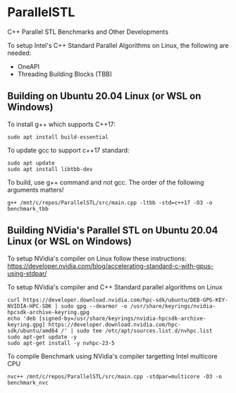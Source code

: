 # ParallelSTL
C++ Parallel STL Benchmarks and Other Developments

To setup Intel's C++ Standard Parallel Algorithms on Linux, the following are needed:
- OneAPI
- Threading Building Blocks (TBB)

## Building on Ubuntu 20.04 Linux (or WSL on Windows)
To install g++ which supports C++17:
```
sudo apt install build-essential
```

To update gcc to support c++17 standard:
```
sudo apt update
sudo apt install libtbb-dev
```

To build, use g++ command and not gcc. The order of the following arguments matters!
```
g++ /mnt/c/repos/ParallelSTL/src/main.cpp -ltbb -std=c++17 -O3 -o benchmark_tbb
```

## Building NVidia's Parallel STL on Ubuntu 20.04 Linux (or WSL on Windows)
To setup NVidia's compiler on Linux follow these instructions:
https://developer.nvidia.com/blog/accelerating-standard-c-with-gpus-using-stdpar/

To setup NVidia's compiler and C++ Standard parallel algorithms on Linux
```
curl https://developer.download.nvidia.com/hpc-sdk/ubuntu/DEB-GPG-KEY-NVIDIA-HPC-SDK | sudo gpg --dearmor -o /usr/share/keyrings/nvidia-hpcsdk-archive-keyring.gpg
echo 'deb [signed-by=/usr/share/keyrings/nvidia-hpcsdk-archive-keyring.gpg] https://developer.download.nvidia.com/hpc-sdk/ubuntu/amd64 /' | sudo tee /etc/apt/sources.list.d/nvhpc.list
sudo apt-get update -y
sudo apt-get install -y nvhpc-23-5
```

To compile Benchmark using NVidia's compiler targetting Intel multicore CPU
```
nvc++ /mnt/c/repos/ParallelSTL/src/main.cpp -stdpar=multicore -O3 -o benchmark_nvc
```
